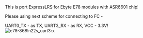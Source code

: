 This is port ExpressLRS for Ebyte E78 modules with ASR6601 chip!

Please using next scheme for connecting to FC - 

UART0_TX - as TX, UART3_RX - as RX, VCC - 3.3V!
![e78-868ln22s_uart3rx](https://user-images.githubusercontent.com/5908468/220189009-68765a7c-db89-4747-ae77-2304fa69689e.png)
